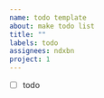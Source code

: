 ```yaml
---
name: todo template
about: make todo list
title: ""
labels: todo
assignees: ndxbn
project: 1
---
```


- [ ] todo
